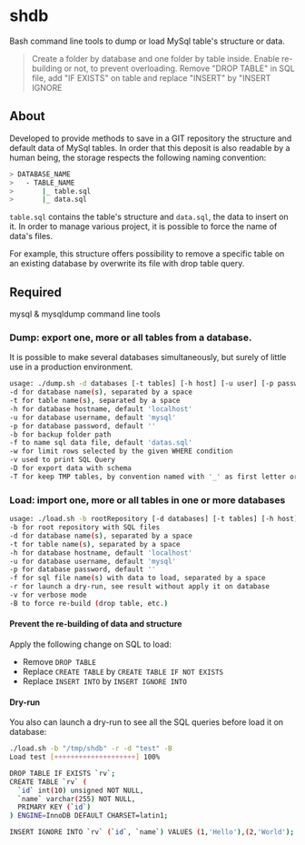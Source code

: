 # shdb

Bash command line tools to dump or load MySql table's structure or data.

> Create a folder by database and one folder by table inside.
> Enable re-building or not, to prevent overloading.
> Remove "DROP TABLE" in SQL file, add "IF EXISTS" on table and replace "INSERT" by "INSERT IGNORE 


## About

Developed to provide methods to save in a GIT repository the structure and default data of MySql tables.
In order that this deposit is also readable by a human being, the storage respects the following naming convention:

```bash
> DATABASE_NAME
>   - TABLE_NAME
>       |_ table.sql
>       |_ data.sql
```

`table.sql` contains the table's structure and `data.sql`, the data to insert on it.
In order to manage various project, it is possible to force the name of data's files.

For example, this structure offers possibility to remove a specific table on an existing database by overwrite its file with drop table query.


## Required

mysql & mysqldump command line tools


### Dump: export one, more or all tables from a database.

It is possible to make several databases simultaneously, but surely of little use in a production environment.

```bash
usage: ./dump.sh -d databases [-t tables] [-h host] [-u user] [-p password] [-b backupDirectory] [-f sqlFileName] [-w whereCondition] [-v] [-D] [-T]
-d for database name(s), separated by a space
-t for table name(s), separated by a space
-h for database hostname, default 'localhost'
-u for database username, default 'mysql'
-p for database password, default ''
-b for backup folder path
-f to name sql data file, default 'datas.sql'
-w for limit rows selected by the given WHERE condition
-v used to print SQL Query
-D for export data with schema
-T for keep TMP tables, by convention named with '_' as first letter or with '_TMP' on the name
```


### Load: import one, more or all tables in one or more databases

```bash
usage: ./load.sh -b rootRepository [-d databases] [-t tables] [-h host] [-u user] [-p password] [-f sqlFileNames] [-v] [-r] [-B]
-b for root repository with SQL files
-d for database name(s), separated by a space
-t for table name(s), separated by a space
-h for database hostname, default 'localhost'
-u for database username, default 'mysql'
-p for database password, default ''
-f for sql file name(s) with data to load, separated by a space
-r for launch a dry-run, see result without apply it on database
-v for verbose mode
-B to force re-build (drop table, etc.)
```

#### Prevent the re-building of data and structure

Apply the following change on SQL to load:

* Remove `DROP TABLE`
* Replace `CREATE TABLE` by `CREATE TABLE IF NOT EXISTS`
* Replace `INSERT INTO` by `INSERT IGNORE INTO`

#### Dry-run

You also can launch a dry-run to see all the SQL queries before load it on database:

```bash
./load.sh -b "/tmp/shdb" -r -d "test" -B
Load test [++++++++++++++++++++] 100%

DROP TABLE IF EXISTS `rv`;
CREATE TABLE `rv` (
  `id` int(10) unsigned NOT NULL,
  `name` varchar(255) NOT NULL,
  PRIMARY KEY (`id`)
) ENGINE=InnoDB DEFAULT CHARSET=latin1;

INSERT IGNORE INTO `rv` (`id`, `name`) VALUES (1,'Hello'),(2,'World');
```